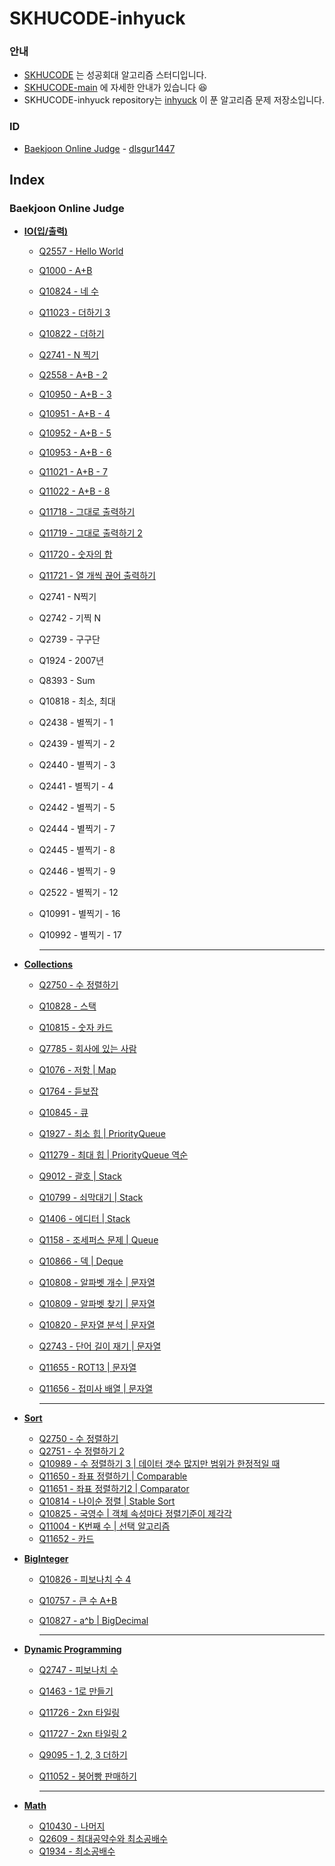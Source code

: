 # SKHUCODE-inhyuck

### 안내
- [SKHUCODE](https://github.com/skhucode) 는 성공회대 알고리즘 스터디입니다.
- [SKHUCODE-main](https://github.com/skhucode/skhucode-main) 에 자세한 안내가 있습니다 😆
- SKHUCODE-inhyuck repository는 [inhyuck](https://github.com/inhyuck) 이 푼 알고리즘 문제 저장소입니다.

### ID

- [Baekjoon Online Judge](https://www.acmicpc.net/) - [dlsgur1447](https://www.acmicpc.net/user/dlsgur1447)

## Index
### Baekjoon Online Judge

- [**IO(입/출력)**](https://github.com/skhucode/skhucode-inhyuck/tree/develop/skhucode/src/io)

  - [Q2557 - Hello World](https://github.com/skhucode/skhucode-inhyuck/blob/develop/skhucode/src/io/Q2557.java)

  - [Q1000 - A+B](https://github.com/skhucode/skhucode-inhyuck/blob/develop/skhucode/src/io/Q1000.java)

  - [Q10824 - 네 수](https://github.com/skhucode/skhucode-inhyuck/blob/develop/skhucode/src/io/Q10824.java)

  - [Q11023 - 더하기 3](https://github.com/skhucode/skhucode-inhyuck/blob/develop/skhucode/src/io/Q11023.java)

  - [Q10822 - 더하기](https://github.com/skhucode/skhucode-inhyuck/blob/develop/skhucode/src/io/Q10822.java)

  - [Q2741 - N 찍기](https://github.com/skhucode/skhucode-inhyuck/blob/develop/skhucode/src/io/Q2741.java)

  - [Q2558 - A+B - 2](https://github.com/skhucode/skhucode-inhyuck/blob/develop/skhucode/src/io/Q2558.java)

  - [Q10950 - A+B - 3](https://github.com/skhucode/skhucode-inhyuck/blob/develop/skhucode/src/io/Q10950.java)

  - [Q10951 - A+B - 4](https://github.com/skhucode/skhucode-inhyuck/blob/develop/skhucode/src/io/Q10951.java)

  - [Q10952 - A+B - 5](https://github.com/skhucode/skhucode-inhyuck/blob/develop/skhucode/src/io/Q10952.java)

  - [Q10953 - A+B - 6](https://github.com/skhucode/skhucode-inhyuck/blob/develop/skhucode/src/io/Q10953.java)

  - [Q11021 - A+B - 7](https://github.com/skhucode/skhucode-inhyuck/blob/develop/skhucode/src/io/Q11021.java)

  - [Q11022 - A+B - 8](https://github.com/skhucode/skhucode-inhyuck/blob/develop/skhucode/src/io/Q11022.java)

  - [Q11718 - 그대로 출력하기](https://github.com/skhucode/skhucode-inhyuck/blob/develop/skhucode/src/io/Q11718.java)

  - [Q11719 - 그대로 출력하기 2](https://github.com/skhucode/skhucode-inhyuck/blob/develop/skhucode/src/io/Q11719.java)

  - [Q11720 - 숫자의 합](https://github.com/skhucode/skhucode-inhyuck/blob/develop/skhucode/src/io/Q11720.java)

  - [Q11721 - 열 개씩 끊어 출력하기](https://github.com/skhucode/skhucode-inhyuck/blob/develop/skhucode/src/io/Q11721.java)

  - Q2741 - N찍기

  - Q2742 - 기찍 N

  - Q2739 - 구구단

  - Q1924 - 2007년

  - Q8393 - Sum

  - Q10818 - 최소, 최대

  - Q2438 - 별찍기 - 1

  - Q2439 - 별찍기 - 2

  - Q2440 - 별찍기 - 3

  - Q2441 - 별찍기 - 4

  - Q2442 - 별찍기 - 5

  - Q2444 - 별찍기 - 7

  - Q2445 - 별찍기 - 8

  - Q2446 - 별찍기 - 9

  - Q2522 - 별찍기 - 12

  - Q10991 - 별찍기 - 16

  - Q10992 - 별찍기 - 17

    ---

- [**Collections**](https://github.com/skhucode/skhucode-inhyuck/tree/develop/skhucode/src/collections)
  - [Q2750 - 수 정렬하기](https://github.com/skhucode/skhucode-inhyuck/blob/develop/skhucode/src/collections/Q2750.java)

  - [Q10828 - 스택](https://github.com/skhucode/skhucode-inhyuck/blob/develop/skhucode/src/collections/Q10828.java)

  - [Q10815 - 숫자 카드](https://github.com/skhucode/skhucode-inhyuck/blob/develop/skhucode/src/collections/Q10815.java)

  - [Q7785 - 회사에 있는 사람](https://github.com/skhucode/skhucode-inhyuck/blob/develop/skhucode/src/collections/Q7785.java)

  - [Q1076 - 저항 | Map](https://github.com/skhucode/skhucode-inhyuck/blob/develop/skhucode/src/collections/Q1076.java)

  - [Q1764 - 듣보잡](https://github.com/skhucode/skhucode-inhyuck/blob/develop/skhucode/src/collections/Q1764.java)

  - [Q10845 - 큐](https://github.com/skhucode/skhucode-inhyuck/blob/develop/skhucode/src/collections/Q10845.java)

  - [Q1927 - 최소 힙 | PriorityQueue](https://github.com/skhucode/skhucode-inhyuck/blob/develop/skhucode/src/collections/Q1927.java)

  - [Q11279 - 최대 힙 | PriorityQueue 역순](https://github.com/skhucode/skhucode-inhyuck/blob/develop/skhucode/src/collections/Q11279.java)

  - [Q9012 - 괄호 | Stack](https://github.com/skhucode/skhucode-inhyuck/blob/develop/skhucode/src/collections/Q9012.java)

  - [Q10799 - 쇠막대기 | Stack](https://github.com/skhucode/skhucode-inhyuck/blob/develop/skhucode/src/collections/Q10799.java)

  - [Q1406 - 에디터 | Stack](https://github.com/skhucode/skhucode-inhyuck/blob/develop/skhucode/src/collections/Q1406.java)

  - [Q1158 - 조세퍼스 문제 | Queue](https://github.com/skhucode/skhucode-inhyuck/blob/develop/skhucode/src/collections/Q1158.java)

  - [Q10866 - 덱 | Deque](https://github.com/skhucode/skhucode-inhyuck/blob/develop/skhucode/src/collections/Q10866.java) 

  - [Q10808 - 알파벳 개수 | 문자열](https://github.com/skhucode/skhucode-inhyuck/blob/develop/skhucode/src/collections/Q10808.java)

  - [Q10809 - 알파벳 찾기 | 문자열](https://github.com/skhucode/skhucode-inhyuck/blob/develop/skhucode/src/collections/Q10809.java)

  - [Q10820 - 문자열 분석 | 문자열](https://github.com/skhucode/skhucode-inhyuck/blob/develop/skhucode/src/collections/Q10820.java)

  - [Q2743 - 단어 길이 재기 | 문자열](https://github.com/skhucode/skhucode-inhyuck/blob/develop/skhucode/src/collections/Q2743.java)

  - [Q11655 - ROT13 | 문자열](https://github.com/skhucode/skhucode-inhyuck/blob/develop/skhucode/src/collections/Q11655.java)

  - [Q11656 - 접미사 배열 | 문자열](https://github.com/skhucode/skhucode-inhyuck/blob/develop/skhucode/src/collections/Q11656.java)

    ---

- [**Sort**](https://github.com/skhucode/skhucode-inhyuck/tree/develop/skhucode/src/sort)
  - [Q2750 - 수 정렬하기](https://github.com/skhucode/skhucode-inhyuck/blob/develop/skhucode/src/sort/Q2750.java)
  - [Q2751 - 수 정렬하기 2](https://github.com/skhucode/skhucode-inhyuck/blob/develop/skhucode/src/sort/Q2751.java)
  - [Q10989 - 수 정렬하기 3 | 데이터 갯수 많지만 범위가 한정적일 때](https://github.com/skhucode/skhucode-inhyuck/blob/develop/skhucode/src/sort/Q10989.java)
  - [Q11650 - 좌표 정렬하기 | Comparable](https://github.com/skhucode/skhucode-inhyuck/blob/develop/skhucode/src/sort/Q11650.java)
  - [Q11651 - 좌표 정렬하기2 | Comparator](https://github.com/skhucode/skhucode-inhyuck/blob/develop/skhucode/src/sort/Q11651.java)
  - [Q10814 - 나이순 정렬 | Stable Sort](https://github.com/skhucode/skhucode-inhyuck/blob/develop/skhucode/src/sort/Q10814.java)
  - [Q10825 - 국영수 | 객체 속성마다 정렬기준이 제각각](https://github.com/skhucode/skhucode-inhyuck/blob/develop/skhucode/src/sort/Q10825.java)
  - [Q11004 - K번째 수 | 선택 알고리즘](https://github.com/skhucode/skhucode-inhyuck/blob/develop/skhucode/src/sort/Q11004.java)
  - [Q11652 - 카드](https://github.com/skhucode/skhucode-inhyuck/blob/develop/skhucode/src/sort/Q11652.java)

- [**BigInteger**](https://github.com/skhucode/skhucode-inhyuck/tree/develop/skhucode/src/biginteger)
  - [Q10826 - 피보나치 수 4](https://github.com/skhucode/skhucode-inhyuck/blob/develop/skhucode/src/biginteger/Q10826.java)

  - [Q10757 - 큰 수 A+B](https://github.com/skhucode/skhucode-inhyuck/blob/develop/skhucode/src/biginteger/Q10757.java)

  - [Q10827 - a^b | BigDecimal](https://github.com/skhucode/skhucode-inhyuck/blob/develop/skhucode/src/biginteger/Q10827.java)

    ---

- [**Dynamic Programming**](https://github.com/skhucode/skhucode-inhyuck/tree/develop/skhucode/src/dp)
  - [Q2747 - 피보나치 수](https://github.com/skhucode/skhucode-inhyuck/blob/develop/skhucode/src/dp/Q2747.java)

  - [Q1463 - 1로 만들기](https://github.com/skhucode/skhucode-inhyuck/blob/develop/skhucode/src/dp/Q1463.java)

  - [Q11726 - 2xn 타일링](https://github.com/skhucode/skhucode-inhyuck/blob/develop/skhucode/src/dp/Q11726.java)

  - [Q11727 - 2xn 타일링 2](https://github.com/skhucode/skhucode-inhyuck/blob/develop/skhucode/src/dp/Q11727.java)

  - [Q9095 - 1, 2, 3 더하기](https://github.com/skhucode/skhucode-inhyuck/blob/develop/skhucode/src/dp/Q9095.java)

  - [Q11052 - 붕어빵 판매하기](https://github.com/skhucode/skhucode-inhyuck/blob/develop/skhucode/src/dp/Q11052.java)   

    ---

- [**Math**](https://github.com/skhucode/skhucode-inhyuck/tree/develop/skhucode/src/math)

  - [Q10430 - 나머지](https://github.com/skhucode/skhucode-inhyuck/blob/develop/skhucode/src/math/Q10430.java)
  - [Q2609 - 최대공약수와 최소공배수](https://github.com/skhucode/skhucode-inhyuck/blob/develop/skhucode/src/math/Q2609.java)
  - [Q1934 - 최소공배수](https://github.com/skhucode/skhucode-inhyuck/blob/develop/skhucode/src/math/Q1934.java)



